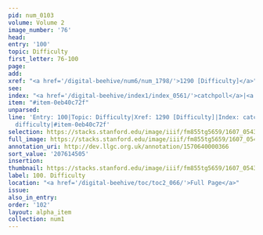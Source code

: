 ```yaml
---
pid: num_0103
volume: Volume 2
image_number: '76'
head:
entry: '100'
topic: Difficulty
first_letter: 76-100
page:
add:
xref: "<a href='/digital-beehive/num6/num_1798/'>1290 [Difficulty]</a>"
see:
index: "<a href='/digital-beehive/index1/index_0561/'>catchpoll</a>|<a href='/digital-beehive/index1/index_1048/'>difficulty</a>"
item: "#item-0eb40c72f"
unparsed:
line: 'Entry: 100|Topic: Difficulty|Xref: 1290 [Difficulty]|Index: catchpoll|Index:
  difficulty|#item-0eb40c72f'
selection: https://stacks.stanford.edu/image/iiif/fm855tg5659/1607_0543/832,4505,2929,589/full/0/default.jpg
full_image: https://stacks.stanford.edu/image/iiif/fm855tg5659/1607_0543/full/full/0/default.jpg
annotation_uri: http://dev.llgc.org.uk/annotation/1570640000366
sort_value: '207614505'
insertion:
thumbnail: https://stacks.stanford.edu/image/iiif/fm855tg5659/1607_0543/832,4505,600,180/250,/0/default.jpg
label: 100. Difficulty
location: "<a href='/digital-beehive/toc/toc2_066/'>Full Page</a>"
issue:
also_in_entry:
order: '102'
layout: alpha_item
collection: num1
---
```

